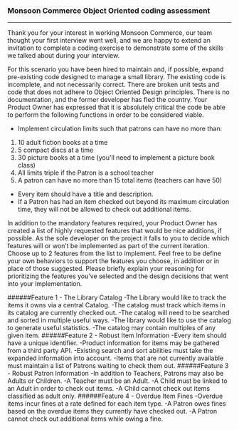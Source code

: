 ### Monsoon Commerce Object Oriented coding assessment
---
Thank you for your interest in working Monsoon Commerce, our team thought your first interview went well, and we are happy to extend an invitation to complete a coding exercise to demonstrate some of the skills we talked about during your interview.

For this scenario you have been hired to maintain and, if possible, expand  pre-existing code designed to manage a small library. The existing code is incomplete, and not necessarily correct. There are broken unit tests and code that does not adhere to Object Oriented Design principles. There is no documentation, and the former developer has fled the country. Your Product Owner has expressed that it is absolutely critical the code be able to perform the following functions in order to be considered viable.

 * Implement circulation limits such that patrons can have no more than:
  1. 10 adult fiction books at a time
  2. 5 compact discs at a time
  3. 30 picture books at a time (you'll need to implement a picture book class)
  4. All limits triple if the Patron is a school teacher
  5. A patron can have no more than 15 total items (teachers can have 50)

* Every item should have a title and description.
* If a Patron has had an item checked out beyond its maximum circulation time, they will not be allowed to check out additional items.

In addition to the mandatory features required, your Product Owner has created a list of highly requested features that would be nice additions, if possible. As the sole developer on the project it falls to you to decide which features will or won’t be implemented as part of the current iteration. Choose up to 2 features from the list to implement. Feel free to be define your own behaviors to support the features you choose, in addition or in place of those suggested. Please briefly explain your reasoning for prioritizing the features you’ve selected and the design decisions that went into your implementation.

######Feature 1 - The Library Catalog
	-The Library would like to track the items it owns via a central Catalog.
	-The catalog must track which items in its catalog are currently checked out.
	-The catalog will need to be searched and sorted in multiple useful ways.
	-The library would like to use the catalog to generate useful statistics.
	-The catalog may contain multiples of any given item.
######Feature 2 - Robust Item Information
	-Every item should have a unique identifier.
	-Product information for items may be gathered from a third party API. 
	-Existing search and sort abilities must take the expanded information into account.
	-Items that are not currently available must maintain a list of Patrons waiting to check them out.
######Feature 3 - Robust Patron Information
	-In addition to Teachers, Patrons may also be Adults or Children. 
	-A Teacher must be an Adult.
	-A Child must be linked to an Adult in order to check out items.
	-A Child cannot check out items classified as adult only.
######Feature 4 - Overdue Item Fines
	-Overdue items incur fines at a rate defined for each item type. 
	-A Patron owes fines based on the overdue items they currently have checked out.
	-A Patron cannot check out additional items while owing a fine.
